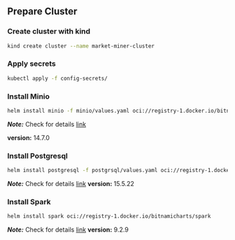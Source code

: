 


## Prepare Cluster
### Create cluster with kind

```bash
kind create cluster --name market-miner-cluster
```

### Apply secrets

```bash
kubectl apply -f config-secrets/
```

### Install Minio

```bash
helm install minio -f minio/values.yaml oci://registry-1.docker.io/bitnamicharts/minio
```

___Note:___ Check for details [link](https://artifacthub.io/packages/helm/bitnami/minio)

__version:__ 14.7.0


### Install Postgresql

```bash
helm install postgresql -f postgrsql/values.yaml oci://registry-1.docker.io/bitnamicharts/postgresql
```

___Note:___ Check for details [link](https://artifacthub.io/packages/helm/bitnami/postgresql)
__version:__ 15.5.22


### Install Spark

```bash
helm install spark oci://registry-1.docker.io/bitnamicharts/spark
```

___Note:___ Check for details [link](https://artifacthub.io/packages/helm/bitnami/postgresql)
__version:__ 9.2.9

